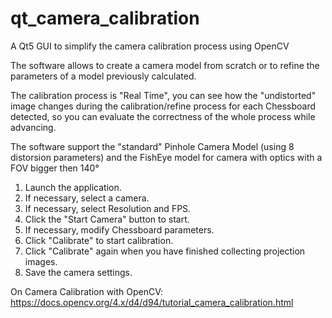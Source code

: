 # qt_camera_calibration
A Qt5 GUI to simplify the camera calibration process using OpenCV

The software allows to create a camera model from scratch or to refine the parameters of a model previously calculated.

The calibration process is "Real Time", you can see how the "undistorted" image changes during the calibration/refine process for each Chessboard detected, so you can evaluate the correctness of the whole process while advancing.

The software support the "standard" Pinhole Camera Model (using 8 distorsion parameters) and the FishEye model for camera with optics with a FOV bigger then 140°

1. Launch the application.
2. If necessary, select a camera.
3. If necessary, select Resolution and FPS.
4. Click the "Start Camera" button to start.
5. If necessary, modify Chessboard parameters.
6. Click "Calibrate" to start calibration.
7. Click "Calibrate" again when you have finished collecting projection images.
8. Save the camera settings.

On Camera Calibration with OpenCV: https://docs.opencv.org/4.x/d4/d94/tutorial_camera_calibration.html

